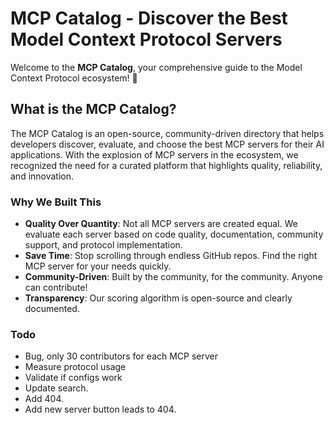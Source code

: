# MCP Catalog - Discover the Best Model Context Protocol Servers

Welcome to the **MCP Catalog**, your comprehensive guide to the Model Context Protocol ecosystem! 🚀

## What is the MCP Catalog?

The MCP Catalog is an open-source, community-driven directory that helps developers discover, evaluate, and choose the best MCP servers for their AI applications. With the explosion of MCP servers in the ecosystem, we recognized the need for a curated platform that highlights quality, reliability, and innovation.

### Why We Built This

- **Quality Over Quantity**: Not all MCP servers are created equal. We evaluate each server based on code quality, documentation, community support, and protocol implementation.
- **Save Time**: Stop scrolling through endless GitHub repos. Find the right MCP server for your needs quickly.
- **Community-Driven**: Built by the community, for the community. Anyone can contribute!
- **Transparency**: Our scoring algorithm is open-source and clearly documented.

### Todo
- Bug, only 30 contributors for each MCP server
- Measure protocol usage
- Validate if configs work
- Update search.
- Add 404.
- Add new server button leads to 404.